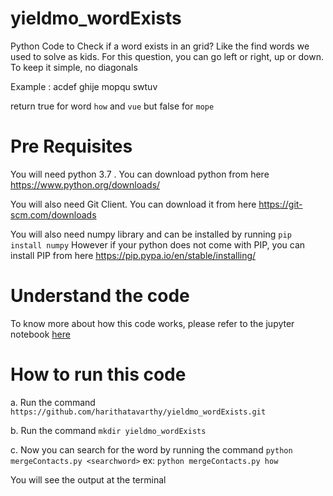 # yieldmo_wordExists
Python Code to Check if a word exists in an grid? Like the find words we used to solve as kids. For this question, you can go left or right, up or down. To keep it simple, no diagonals

Example :
  acdef
  ghije
  mopqu
  swtuv

return true for word `how` and `vue` but false for `mope`


# Pre Requisites
You will need python 3.7 . You can download python from here
https://www.python.org/downloads/

You will also need Git Client. You can download it from here
https://git-scm.com/downloads

You will also need numpy library and can be installed by running `pip install numpy`
However if your python does not come with PIP, you can install PIP from here
https://pip.pypa.io/en/stable/installing/

# Understand the code
To know more about how this code works, please refer to the jupyter notebook [here](
https://github.com/harithatavarthy/yieldmo_wordExists/blob/master/wordExists.ipynb)


# How to run this code

a. Run the command `https://github.com/harithatavarthy/yieldmo_wordExists.git`

b. Run the command `mkdir yieldmo_wordExists`

c. Now you can search for the word by running the command `python mergeContacts.py <searchword>`
    ex:  `python mergeContacts.py how`

You will see the output at the terminal
